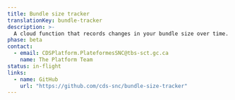 ```yaml
---
title: Bundle size tracker
translationKey: bundle-tracker
description: >-
  A cloud function that records changes in your bundle size over time.
phase: beta
contact:
  - email: CDSPlatform.PlateformesSNC@tbs-sct.gc.ca
    name: The Platform Team
status: in-flight
links:
  - name: GitHub
    url: "https://github.com/cds-snc/bundle-size-tracker"
---
```

